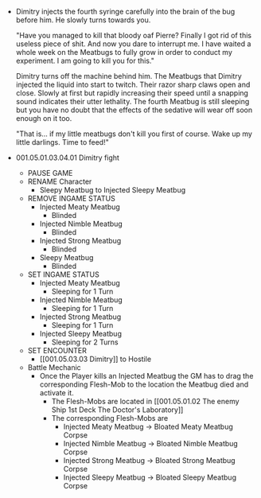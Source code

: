 - Dimitry injects the fourth syringe carefully into the brain of the bug before him. He slowly turns towards you.
  
  "Have you managed to kill that bloody oaf Pierre? Finally I got rid of this useless piece of shit. And now you dare to interrupt me. I have waited a whole week on the Meatbugs to fully grow in order to conduct my experiment. I am going to kill you for this."
  
  Dimitry turns off the machine behind him. The Meatbugs that Dimitry injected the liquid into start to twitch. Their razor sharp claws open and close. Slowly at first but rapidly increasing their speed until a snapping sound indicates their utter lethality. The fourth Meatbug is still sleeping but you have no doubt that the effects of the sedative will wear off soon enough on it too.
  
  "That is... if my little meatbugs don't kill you first of course. Wake up my little darlings. Time to feed!"
- 001.05.01.03.04.01 Dimitry fight
	- PAUSE GAME
	- RENAME Character
		- Sleepy Meatbug to Injected Sleepy Meatbug
	- REMOVE INGAME STATUS
		- Injected Meaty Meatbug
			- Blinded
		- Injected Nimble Meatbug
			- Blinded
		- Injected Strong Meatbug
			- Blinded
		- Sleepy Meatbug
			- Blinded
	- SET INGAME STATUS
		- Injected Meaty Meatbug
			- Sleeping for 1 Turn
		- Injected Nimble Meatbug
			- Sleeping for 1 Turn
		- Injected Strong Meatbug
			- Sleeping for 1 Turn
		- Injected Sleepy Meatbug
			- Sleeping for 2 Turns
	- SET ENCOUNTER
		- [[001.05.03.03 Dimitry]] to Hostile
	- Battle Mechanic
		- Once the Player kills an Injected Meatbug the GM has to drag the corresponding Flesh-Mob to the location the Meatbug died and activate it.
			- The Flesh-Mobs are located in [[001.05.01.02 The enemy Ship 1st Deck The Doctor's Laboratory]]
			- The corresponding Flesh-Mobs are
				- Injected Meaty Meatbug -> Bloated Meaty Meatbug Corpse
				- Injected Nimble Meatbug -> Bloated Nimble Meatbug Corpse
				- Injected Strong Meatbug -> Bloated Strong Meatbug Corpse
				- Injected Sleepy Meatbug -> Bloated Sleepy Meatbug Corpse
